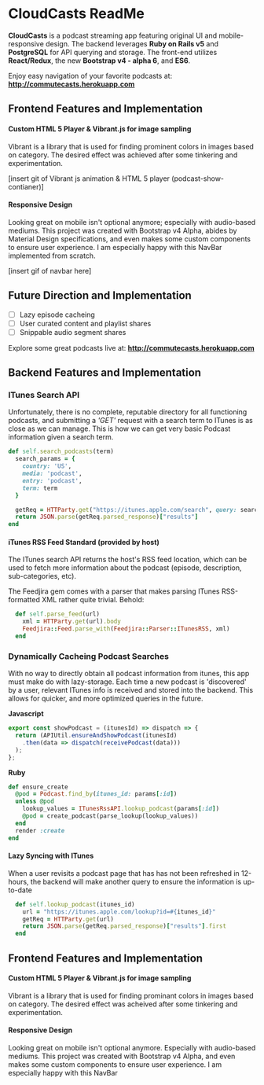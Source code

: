 # CloudCasts ReadMe

**CloudCasts** is a podcast streaming app featuring original UI and mobile-responsive design. The backend leverages **Ruby on Rails v5** and
**PostgreSQL** for API querying and storage. The front-end utilizes **React/Redux**, the new **Bootstrap v4 - alpha 6**, and **ES6**.

Enjoy easy navigation of your favorite podcasts at: **http://commutecasts.herokuapp.com**

## Frontend Features and Implementation

#### Custom HTML 5 Player & Vibrant.js for image sampling
Vibrant is a library that is used for finding prominent colors in images
based on category. The desired effect was achieved after some tinkering
and experimentation.

[insert git of Vibrant js animation & HTML 5 player (podcast-show-contianer)]

#### Responsive Design
Looking great on mobile isn't optional anymore; especially with audio-based
mediums. This project was created with Bootstrap v4 Alpha, abides by Material
Design specifications, and even makes some custom components to ensure user experience. I am especially happy with this NavBar implemented from scratch.

[insert gif of navbar here]

## Future Direction and Implementation
- [ ] Lazy episode cacheing
- [ ] User curated content and playlist shares
- [ ] Snippable audio segment shares

Explore some great podcasts live at: **http://commutecasts.herokuapp.com**

## Backend Features and Implementation

### ITunes Search API
Unfortunately, there is no complete, reputable directory for all functioning
podcasts, and submitting a *'GET'* request with a search term to ITunes
is as close as we can manage. This is how we can get very basic Podcast
information given a search term.

```Ruby
def self.search_podcasts(term)
  search_params = {
    country: 'US',
    media: 'podcast',
    entry: 'podcast',
    term: term
  }

  getReq = HTTParty.get("https://itunes.apple.com/search", query: search_params)
  return JSON.parse(getReq.parsed_response)["results"]
end
```

#### iTunes RSS Feed Standard (provided by host)
The ITunes search API returns the host's RSS feed location, which can be
used to fetch more information about the podcast (episode, description, sub-categories, etc).

The Feedjira gem comes with a parser that makes parsing ITunes RSS-formatted XML rather quite trivial. Behold:
```Ruby
  def self.parse_feed(url)
    xml = HTTParty.get(url).body
    Feedjira::Feed.parse_with(Feedjira::Parser::ITunesRSS, xml)
  end
```

### Dynamically Cacheing Podcast Searches
With no way to directly obtain all podcast information from itunes, this
app must make do with lazy-storage. Each time a new podcast is 'discovered'
by a user, relevant ITunes info is received and stored into the backend.
This allows for quicker, and more optimized queries
in the future.

**Javascript**
```Javascript
export const showPodcast = (itunesId) => dispatch => {
  return (APIUtil.ensureAndShowPodcast(itunesId)
    .then(data => dispatch(receivePodcast(data)))
  );
};
```
**Ruby**
```Ruby
def ensure_create
  @pod = Podcast.find_by(itunes_id: params[:id])
  unless @pod
    lookup_values = ITunesRssAPI.lookup_podcast(params[:id])
    @pod = create_podcast(parse_lookup(lookup_values))
  end
  render :create
end
```

#### Lazy Syncing with ITunes
When a user revisits a podcast page that has has not been refreshed in
12-hours, the backend will make another query to ensure the information
is up-to-date
```Ruby
  def self.lookup_podcast(itunes_id)
    url = "https://itunes.apple.com/lookup?id=#{itunes_id}"
    getReq = HTTParty.get(url)
    return JSON.parse(getReq.parsed_response)["results"].first
  end
```

## Frontend Features and Implementation

#### Custom HTML 5 Player & Vibrant.js for image sampling
Vibrant is a library that is used for finding prominant colors in images
based on category. The desired effect was acheived after some tinkering
and experimentation.

#### Responsive Design
Looking great on mobile isn't optional anymore. Especially with audio-based
mediums. This project was created with Bootstrap v4 Alpha, and even makes
some custom components to ensure user experience. I am especially happy
with this NavBar
